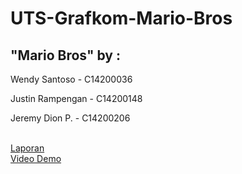 # UTS-Grafkom-Mario-Bros
<h2>"Mario Bros" by : </h2>
<p>Wendy Santoso - C14200036</p>
<p>Justin Rampengan - C14200148</p>
<p>Jeremy Dion P. - C14200206</p>
<br>
<a href="https://drive.google.com/file/d/123DVR-UBveTgimzRFogtHAIyNQsaAVIS/view?usp=sharing">Laporan</a>
<br>
<a href="https://drive.google.com/file/d/1xlIpIFruJlAOqs8fO0m783Ls97VIw5fL/view?usp=sharing">Video Demo</a>
